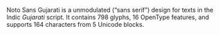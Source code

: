 Noto Sans Gujarati is a unmodulated (“sans serif”) design for texts in the Indic _Gujarati_ script. It contains 798 glyphs, 16 OpenType features, and supports 164 characters from 5 Unicode blocks.